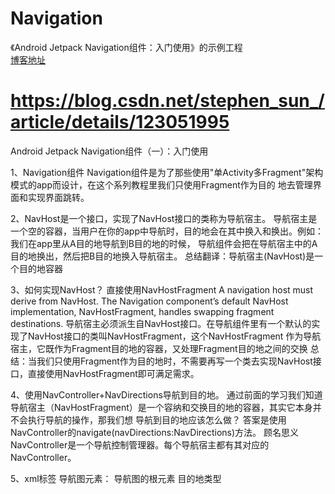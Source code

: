 # Navigation
《Android Jetpack Navigation组件：入门使用》的示例工程    
[博客地址](https://blog.csdn.net/stephen_sun_/article/details/123051995)


# https://blog.csdn.net/stephen_sun_/article/details/123051995
Android Jetpack Navigation组件（一）：入门使用

1、Navigation组件
Navigation组件是为了那些使用"单Activity多Fragment"架构模式的app而设计，在这个系列教程里我们只使用Fragment作为目的
地去管理界面和实现界面跳转。

2、NavHost是一个接口，实现了NavHost接口的类称为导航宿主。
导航宿主是一个空的容器，当用户在你的app中导航时，目的地会在其中换入和换出。例如：我们在app里从A目的地导航到B目的地的时候，
导航组件会把在导航宿主中的A目的地换出，然后把B目的地换入导航宿主。
总结翻译：导航宿主(NavHost)是一个目的地容器

3、如何实现NavHost？
直接使用NavHostFragment
A navigation host must derive from NavHost. The Navigation component’s default NavHost implementation, 
NavHostFragment, handles swapping fragment destinations.
导航宿主必须派生自NavHost接口。在导航组件里有一个默认的实现了NavHost接口的类叫NavHostFragment，这个NavHostFragment
作为导航宿主，它既作为Fragment目的地的容器，又处理Fragment目的地之间的交换
总结：当我们只使用Fragment作为目的地时，不需要再写一个类去实现NavHost接口，直接使用NavHostFragment即可满足需求。

4、使用NavController+NavDirections导航到目的地。
通过前面的学习我们知道导航宿主（NavHostFragment）是一个容纳和交换目的地的容器，其实它本身并不会执行导航的操作，那我们想
导航到目的地应该怎么做？
答案是使用NavController的navigate(navDirections:NavDirections)方法。
顾名思义NavController是一个导航控制管理器。每个导航宿主都有其对应的NavController。

5、xml标签
导航图元素：
<navigation> 导航图的根元素
<fragment>目的地类型
<dialog>对话框，目的地
<action>切换到下一个目的地
1）局部action
2）全局action

6、嵌套导航图
1）使用<navigation>元素
2）使用<include>元素，包含导航试图

7、NavOptions定义
类似Activity，Fragment也有返回栈。我们可以通过NavOptions保存和恢复Fragment状态，灵活地管理返回栈。
NavOpstions是一个类，Android官方给它的注释只有一句话：
NavOptions stores special options for navigate actions
意思是NavOpstions存储导航操作的特殊选项。
在这里解释一下：除了目的地跳转和参数传递，其他都是特殊选项。

NavOptions类属性	<action>属性	作用
singleTop: Boolean	app:launchSingleTop="<boolean>"	       保证返回栈栈顶只有一个目的地实例。类似Activity的singleTop启动模式
popUpToId: Integer	app:popUpTo="@id/<目的地id>"	           将返回栈中popUpToId（默认不包括自己）之上的所有目的地弹出
popUpToInclusive: Boolean	app:popUpToInclusive="<boolean>"      与popUpToId配套使用，true表示popUpToId自己也要弹出返回栈
popUpToSaveState: Boolean	app:popUpToSaveState="<boolean>"      与popUpToId配套使用，true表示保存所有弹出的目的地的状态
restoreState: Boolean	app:restoreState="<boolean>"              true表示恢复之前保存的目的地状态

8、DeepLink深层链接
Navigation中的DeepLink又叫做深层链接。
在 Android 中，深层链接是指：将用户直接转到应用内特定目的地的链接。

在日常生活中很容易看见的应用：微信消息通知，点击后直接进入某人或者群聊的界面。借助 Navigation 组件可以比较轻松的完成这个效果。
在Navigation 组件中根据其使用方式的不同，可以分为两种不同类型的深层链接：显式深层链接和隐式深层链接。其分类如下面表格所示：

深层链接	说明
显式深层链接	使用 PendingIntent 将用户转到应用内的特定位置。
隐式深层链接	通过 URI、intent操作和 MIME类型匹配深层链接。可以为单个深层链接指定多个匹配类型，但请注意，匹配的优先顺序依次
            是 URI 参数、intent操作和 MIME 类型。

9、 动态创建NavHostFragment、设置导航图
相比于之前在xml文件中指定NavHostFragment，也可以在代码中创建NavHostFragment，然后，动态设置导航图。

10、NavBackStackEntry
引用NavBackStackEntry类的注释：
Representation of an entry in the back stack of a NavController
翻译：NavBackStackEntry是NavController管理的返回栈的元素。

这个返回栈与Fragment返回栈是联动的

NavBackStackEntry关联了一个目的地，当目的地在返回栈时，NavBackStackEntry可以提供限定于目的地的Lifecycle、ViewModelStore
和SavedStateRegistry。

可以通过NavController获取指定目的地的NavBackStackEntry。

1）返回结果给前目的地
通过NavBackStackEntry的SavedStateHandle的LiveData返回结果给前目的地
假设我们想从B目的地（BFragment）返回数据给A目的地（AFragment）。
第一步：在A目的地（AFragment）通过LiveData监听数据
第二步：在B目的地（BFragment）通过LiveData返回数据

2）获取导航图范围的ViewModel
由于NavBackStackEntry实现了ViewModelStoreOwner接口，所以可以直接通过它获取ViewModel
导航图内的目的地之间可以通过导航图范围的ViewModel共享数据。


